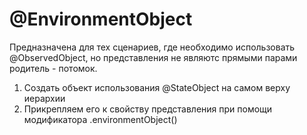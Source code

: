 #  @EnvironmentObject
Предназначена для тех сценариев, где необходимо использовать @ObservedObject, но представления не являютс прямыми парами родитель - потомок. 

1) Создать объект использования @StateObject  на самом верху иерархии  
2) Прикрепляем его к свойству представления при помощи модификатора .environmentObject() 

